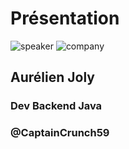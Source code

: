 <!-- .slide: class="speaker-slide" -->

# Présentation

![speaker](./assets/images/aurelien.png)
![company](./assets/images/logo-sfeir-blanc.png)

## Aurélien Joly

### Dev Backend Java
<!-- .element: class="icon-rule icon-first" -->

### @CaptainCrunch59
<!-- .element: class="icon-twitter icon-second" -->
